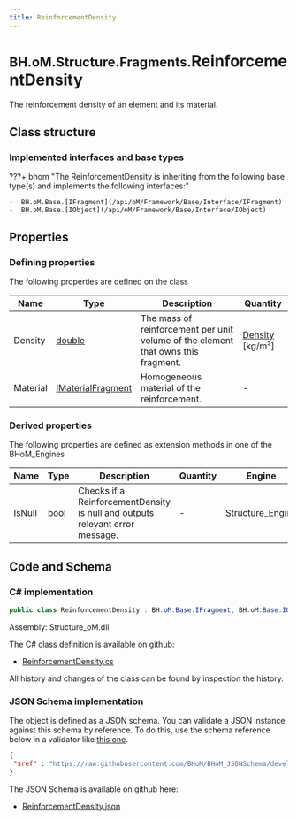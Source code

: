 ```yaml
---
title: ReinforcementDensity
---
```


# <small>BH.oM.Structure.Fragments.</small>**ReinforcementDensity**

The reinforcement density of an element and its material.

## Class structure

### Implemented interfaces and base types

???+ bhom "The ReinforcementDensity is inheriting from the following base type(s) and implements the following interfaces:"

    -  BH.oM.Base.[IFragment](/api/oM/Framework/Base/Interface/IFragment)
    -  BH.oM.Base.[IObject](/api/oM/Framework/Base/Interface/IObject)


## Properties



### Defining properties

The following properties are defined on the class

| Name             | Type             | Description      | Quantity         |
|------------------|------------------|------------------|------------------|
| Density | [double](https://learn.microsoft.com/en-us/dotnet/api/System.Double?view=netstandard-2.0) | The mass of reinforcement per unit volume of the element that owns this fragment. | [Density](/api/oM/Dimensional/Quantities/Attributes/Density) [kg/m³] |
| Material | [IMaterialFragment](/api/oM/Analytical/Structure/MaterialFragments/IMaterialFragment) | Homogeneous material of the reinforcement. | - |


### Derived properties

The following properties are defined as extension methods in one of the BHoM_Engines

| Name             | Type             | Description      | Quantity         | Engine           |
|------------------|------------------|------------------|------------------|------------------|
| IsNull | [bool](https://learn.microsoft.com/en-us/dotnet/api/System.Boolean?view=netstandard-2.0) | Checks if a ReinforcementDensity is null and outputs relevant error message. | - | Structure_Engine |


## Code and Schema

### C# implementation

``` C# title="C#"
public class ReinforcementDensity : BH.oM.Base.IFragment, BH.oM.Base.IObject
```

Assembly: Structure_oM.dll

The C# class definition is available on github:

- [ReinforcementDensity.cs](https://github.com/BHoM/BHoM/blob/develop/Structure_oM/Fragments\ReinforcementDensity.cs)

All history and changes of the class can be found by inspection the history.
### JSON Schema implementation

The object is defined as a JSON schema. You can validate a JSON instance against this schema by reference. To do this, use the schema reference below in a validator like [this one](https://www.jsonschemavalidator.net/).

``` json title="JSON Schema"
{
 "$ref" : "https://raw.githubusercontent.com/BHoM/BHoM_JSONSchema/develop/Structure_oM/Fragments/ReinforcementDensity.json"
}
```

The JSON Schema is available on github here:

- [ReinforcementDensity.json](https://github.com/BHoM/BHoM_JSONSchema/blob/develop/Structure_oM/Fragments/ReinforcementDensity.json)
